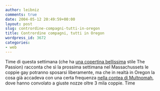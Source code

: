 ```yaml
---
author: leibniz
comments: true
date: 2004-05-12 20:49:59+00:00
layout: post
slug: contrordine-compagni-tutti-in-oregon
title: Contrordine compagni, tutti in Oregon
wordpress_id: 3672
categories:
- web
---
```


Time di questa settimana (che ha [una copertina bellissima](http://i.timeinc.net/time/images/covers/1101040517_120.jpg) stile The Passion) racconta che sì la prossima settimana nel Massachussets le coppie gay potranno sposarsi liberamente, ma che in realtà in Oregon la cosa già accadeva con una certa frequenza [nella contea di Multnomah](http://www.time.com/time/magazine/article/0,9171,1101040517-634672,00.html), dove hanno convolato a giuste nozze oltre 3 mila coppie.
Time
